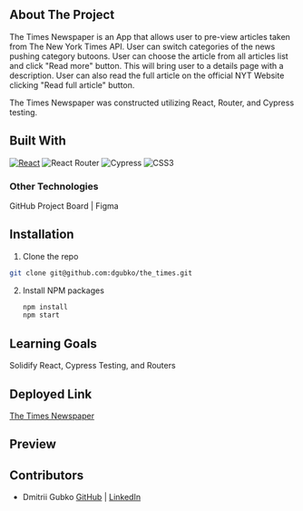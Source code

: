 ## About The Project

The Times Newspaper is an App that allows user to pre-view articles taken from The New York Times API. User can switch categories of the news pushing category butoons. User can choose the article from all articles list and click "Read more" button. This will bring user to a details page with a description. User can also read the full article on the official NYT Website clicking "Read full article" button.

The Times Newspaper was constructed utilizing React, Router, and Cypress testing.

## Built With

[![React][React.js]][React-url]
![React Router](https://img.shields.io/badge/React_Router-CA4245?style=for-the-badge&logo=react-router&logoColor=white)
![Cypress](https://img.shields.io/badge/-cypress-%23E5E5E5?style=for-the-badge&logo=cypress&logoColor=058a5e)
![CSS3](https://img.shields.io/badge/css3-%231572B6.svg?style=for-the-badge&logo=css3&logoColor=white)

### Other Technologies
GitHub Project Board | Figma 

## Installation

1. Clone the repo
  ```sh
  git clone git@github.com:dgubko/the_times.git
  ```
2. Install NPM packages
   ```sh
   npm install
   npm start
   ```
## Learning Goals

Solidify React, Cypress Testing, and Routers

## Deployed Link

[The Times Newspaper](the-times.vercel.app)

## Preview

## Contributors

- Dmitrii Gubko [GitHub](https://github.com/dgubko) | [LinkedIn](https://www.linkedin.com/in/dmitrii-gubko)

<!-- MARKDOWN LINKS & IMAGES -->
[React.js]: https://img.shields.io/badge/React-20232A?style=for-the-badge&logo=react&logoColor=61DAFB
[React-url]: https://reactjs.org/

